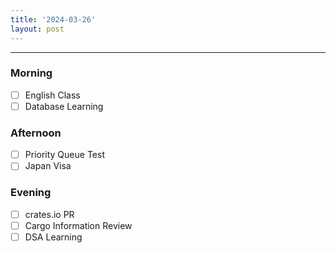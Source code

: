 ```yaml
---
title: '2024-03-26'
layout: post
---
```


---

### Morning

- [ ] English Class
- [ ] Database Learning

### Afternoon

- [ ] Priority Queue Test
- [ ] Japan Visa

### Evening

- [ ] crates.io PR
- [ ] Cargo Information Review
- [ ] DSA Learning
